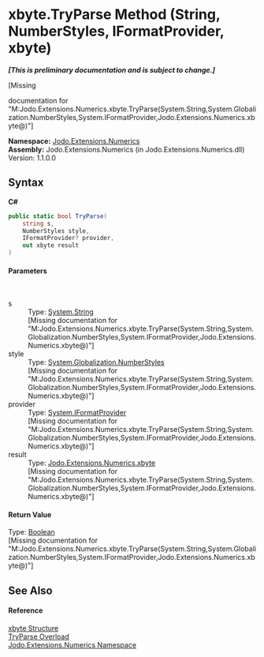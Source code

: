 # xbyte.TryParse Method (String, NumberStyles, IFormatProvider, xbyte)
 _**\[This is preliminary documentation and is subject to change.\]**_

\[Missing <summary> documentation for "M:Jodo.Extensions.Numerics.xbyte.TryParse(System.String,System.Globalization.NumberStyles,System.IFormatProvider,Jodo.Extensions.Numerics.xbyte@)"\]

**Namespace:**&nbsp;<a href="N_Jodo_Extensions_Numerics">Jodo.Extensions.Numerics</a><br />**Assembly:**&nbsp;Jodo.Extensions.Numerics (in Jodo.Extensions.Numerics.dll) Version: 1.1.0.0

## Syntax

**C#**<br />
``` C#
public static bool TryParse(
	string s,
	NumberStyles style,
	IFormatProvider? provider,
	out xbyte result
)
```


#### Parameters
&nbsp;<dl><dt>s</dt><dd>Type: <a href="https://docs.microsoft.com/dotnet/api/system.string" target="_blank" rel="noopener noreferrer">System.String</a><br />\[Missing <param name="s"/> documentation for "M:Jodo.Extensions.Numerics.xbyte.TryParse(System.String,System.Globalization.NumberStyles,System.IFormatProvider,Jodo.Extensions.Numerics.xbyte@)"\]</dd><dt>style</dt><dd>Type: <a href="https://docs.microsoft.com/dotnet/api/system.globalization.numberstyles" target="_blank" rel="noopener noreferrer">System.Globalization.NumberStyles</a><br />\[Missing <param name="style"/> documentation for "M:Jodo.Extensions.Numerics.xbyte.TryParse(System.String,System.Globalization.NumberStyles,System.IFormatProvider,Jodo.Extensions.Numerics.xbyte@)"\]</dd><dt>provider</dt><dd>Type: <a href="https://docs.microsoft.com/dotnet/api/system.iformatprovider" target="_blank" rel="noopener noreferrer">System.IFormatProvider</a><br />\[Missing <param name="provider"/> documentation for "M:Jodo.Extensions.Numerics.xbyte.TryParse(System.String,System.Globalization.NumberStyles,System.IFormatProvider,Jodo.Extensions.Numerics.xbyte@)"\]</dd><dt>result</dt><dd>Type: <a href="T_Jodo_Extensions_Numerics_xbyte">Jodo.Extensions.Numerics.xbyte</a><br />\[Missing <param name="result"/> documentation for "M:Jodo.Extensions.Numerics.xbyte.TryParse(System.String,System.Globalization.NumberStyles,System.IFormatProvider,Jodo.Extensions.Numerics.xbyte@)"\]</dd></dl>

#### Return Value
Type: <a href="https://docs.microsoft.com/dotnet/api/system.boolean" target="_blank" rel="noopener noreferrer">Boolean</a><br />\[Missing <returns> documentation for "M:Jodo.Extensions.Numerics.xbyte.TryParse(System.String,System.Globalization.NumberStyles,System.IFormatProvider,Jodo.Extensions.Numerics.xbyte@)"\]

## See Also


#### Reference
<a href="T_Jodo_Extensions_Numerics_xbyte">xbyte Structure</a><br /><a href="Overload_Jodo_Extensions_Numerics_xbyte_TryParse">TryParse Overload</a><br /><a href="N_Jodo_Extensions_Numerics">Jodo.Extensions.Numerics Namespace</a><br />